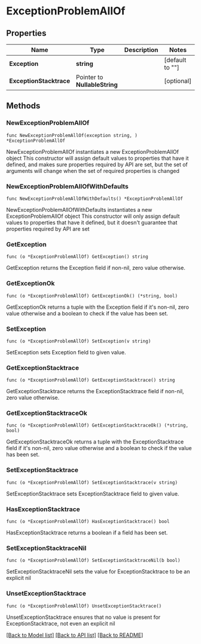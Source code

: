 # ExceptionProblemAllOf

## Properties

Name | Type | Description | Notes
------------ | ------------- | ------------- | -------------
**Exception** | **string** |  | [default to ""]
**ExceptionStacktrace** | Pointer to **NullableString** |  | [optional] 

## Methods

### NewExceptionProblemAllOf

`func NewExceptionProblemAllOf(exception string, ) *ExceptionProblemAllOf`

NewExceptionProblemAllOf instantiates a new ExceptionProblemAllOf object
This constructor will assign default values to properties that have it defined,
and makes sure properties required by API are set, but the set of arguments
will change when the set of required properties is changed

### NewExceptionProblemAllOfWithDefaults

`func NewExceptionProblemAllOfWithDefaults() *ExceptionProblemAllOf`

NewExceptionProblemAllOfWithDefaults instantiates a new ExceptionProblemAllOf object
This constructor will only assign default values to properties that have it defined,
but it doesn't guarantee that properties required by API are set

### GetException

`func (o *ExceptionProblemAllOf) GetException() string`

GetException returns the Exception field if non-nil, zero value otherwise.

### GetExceptionOk

`func (o *ExceptionProblemAllOf) GetExceptionOk() (*string, bool)`

GetExceptionOk returns a tuple with the Exception field if it's non-nil, zero value otherwise
and a boolean to check if the value has been set.

### SetException

`func (o *ExceptionProblemAllOf) SetException(v string)`

SetException sets Exception field to given value.


### GetExceptionStacktrace

`func (o *ExceptionProblemAllOf) GetExceptionStacktrace() string`

GetExceptionStacktrace returns the ExceptionStacktrace field if non-nil, zero value otherwise.

### GetExceptionStacktraceOk

`func (o *ExceptionProblemAllOf) GetExceptionStacktraceOk() (*string, bool)`

GetExceptionStacktraceOk returns a tuple with the ExceptionStacktrace field if it's non-nil, zero value otherwise
and a boolean to check if the value has been set.

### SetExceptionStacktrace

`func (o *ExceptionProblemAllOf) SetExceptionStacktrace(v string)`

SetExceptionStacktrace sets ExceptionStacktrace field to given value.

### HasExceptionStacktrace

`func (o *ExceptionProblemAllOf) HasExceptionStacktrace() bool`

HasExceptionStacktrace returns a boolean if a field has been set.

### SetExceptionStacktraceNil

`func (o *ExceptionProblemAllOf) SetExceptionStacktraceNil(b bool)`

 SetExceptionStacktraceNil sets the value for ExceptionStacktrace to be an explicit nil

### UnsetExceptionStacktrace
`func (o *ExceptionProblemAllOf) UnsetExceptionStacktrace()`

UnsetExceptionStacktrace ensures that no value is present for ExceptionStacktrace, not even an explicit nil

[[Back to Model list]](../README.md#documentation-for-models) [[Back to API list]](../README.md#documentation-for-api-endpoints) [[Back to README]](../README.md)


